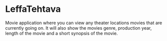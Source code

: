 # LeffaTehtava
 Movie application where you can view any theater locations movies that are currently going on. It will also show the movies genre, production year, length of the movie and a short synopsis of the movie. 
